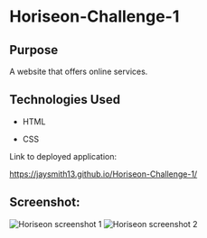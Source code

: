 # Horiseon-Challenge-1

## Purpose 
A website that offers online services. 

## Technologies Used

* HTML

* CSS


Link to deployed application:

https://jaysmith13.github.io/Horiseon-Challenge-1/

## Screenshot:
![Horiseon screenshot 1](https://user-images.githubusercontent.com/99004555/166400835-f8dd1c73-13c1-4718-bd32-f681740cf917.png)
![Horiseon screenshot 2](https://user-images.githubusercontent.com/99004555/166400841-e621a625-d50a-44ea-9b48-d1a7c8bed141.png)
